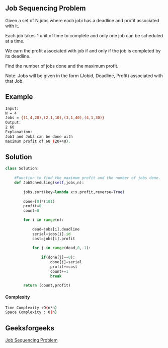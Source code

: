 ## Job Sequencing Problem
Given a set of N jobs where each jobi has a deadline and profit associated with it.

Each job takes 1 unit of time to complete and only one job can be scheduled at a time. 

We earn the profit associated with job if and only if the job is completed by its deadline.

Find the number of jobs done and the maximum profit.

Note: Jobs will be given in the form (Jobid, Deadline, Profit) associated with that Job.

## Example 
```bash
Input:
N = 4
Jobs = {(1,4,20),(2,1,10),(3,1,40),(4,1,30)}
Output:
2 60
Explanation:
Job1 and Job3 can be done with
maximum profit of 60 (20+40).

```

## Solution 

```python
class Solution:
    
    #Function to find the maximum profit and the number of jobs done.
    def JobScheduling(self,jobs,n):
        
        jobs.sort(key=lambda x:x.profit,reverse=True)
        
        done=[0]*(101)
        profit=0
        count=0

        for i in range(n):
            
            dead=jobs[i].deadline
            serial=jobs[i].id
            cost=jobs[i].profit
            
            for j in range(dead,0,-1):
                
                if(done[j]==0):
                    done[j]=serial
                    profit+=cost
                    count+=1
                    break
                
        return (count,profit)
 ```
#### Complexity
```bash
Time Complexity :O(n*n)
Space Complexity : O(n)
```
## Geeksforgeeks
[Job Sequencing Problem](https://practice.geeksforgeeks.org/problems/job-sequencing-problem-1587115620/1?page=1&difficulty[]=1&status[]=unsolved&category[]=Strings&category[]=Dynamic%20Programming&sortBy=submissions)
